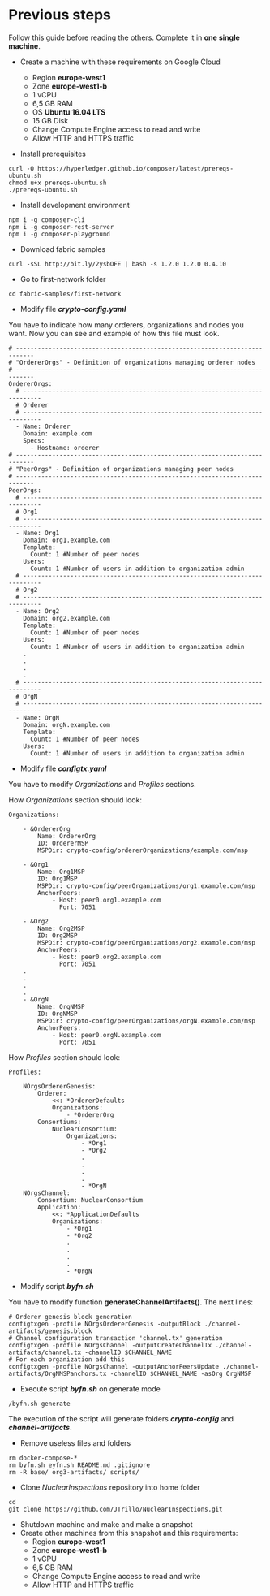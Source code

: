 # Previous steps
Follow this guide before reading the others. Complete it in **one single machine**.

* Create a machine with these requirements on Google Cloud
    * Region **europe-west1**
    * Zone **europe-west1-b**
    * 1 vCPU
    * 6,5 GB RAM
    * OS **Ubuntu 16.04 LTS**
    * 15 GB Disk
    * Change Compute Engine access to read and write
    * Allow HTTP and HTTPS traffic

* Install prerequisites
```
curl -O https://hyperledger.github.io/composer/latest/prereqs-ubuntu.sh
chmod u+x prereqs-ubuntu.sh
./prereqs-ubuntu.sh
```

* Install development environment
```
npm i -g composer-cli
npm i -g composer-rest-server
npm i -g composer-playground
```

* Download fabric samples
```
curl -sSL http://bit.ly/2ysbOFE | bash -s 1.2.0 1.2.0 0.4.10
```

* Go to first-network folder
```
cd fabric-samples/first-network
```

* Modify file ***crypto-config.yaml***

You have to indicate how many orderers, organizations and nodes you want. Now you can see and example of how this file must look.
```
# ---------------------------------------------------------------------------
# "OrdererOrgs" - Definition of organizations managing orderer nodes
# ---------------------------------------------------------------------------
OrdererOrgs:
  # ---------------------------------------------------------------------------
  # Orderer
  # ---------------------------------------------------------------------------
  - Name: Orderer
    Domain: example.com
    Specs:
      - Hostname: orderer
# ---------------------------------------------------------------------------
# "PeerOrgs" - Definition of organizations managing peer nodes
# ---------------------------------------------------------------------------
PeerOrgs:
  # ---------------------------------------------------------------------------
  # Org1
  # ---------------------------------------------------------------------------
  - Name: Org1
    Domain: org1.example.com
    Template:
      Count: 1 #Number of peer nodes
    Users:
      Count: 1 #Number of users in addition to organization admin
  # ---------------------------------------------------------------------------
  # Org2                                   
  # ---------------------------------------------------------------------------
  - Name: Org2
    Domain: org2.example.com
    Template:
      Count: 1 #Number of peer nodes
    Users:
      Count: 1 #Number of users in addition to organization admin
    .
    .
    .
    .
  # ---------------------------------------------------------------------------
  # OrgN                                   
  # ---------------------------------------------------------------------------
  - Name: OrgN
    Domain: orgN.example.com
    Template:
      Count: 1 #Number of peer nodes
    Users:
      Count: 1 #Number of users in addition to organization admin
```

* Modify file ***configtx.yaml***

You have to modify *Organizations* and *Profiles* sections.

How *Organizations* section should look:
```
Organizations:
    
    - &OrdererOrg
        Name: OrdererOrg
        ID: OrdererMSP
        MSPDir: crypto-config/ordererOrganizations/example.com/msp

    - &Org1
        Name: Org1MSP
        ID: Org1MSP
        MSPDir: crypto-config/peerOrganizations/org1.example.com/msp
        AnchorPeers:
            - Host: peer0.org1.example.com
              Port: 7051

    - &Org2
        Name: Org2MSP
        ID: Org2MSP
        MSPDir: crypto-config/peerOrganizations/org2.example.com/msp
        AnchorPeers:
            - Host: peer0.org2.example.com
              Port: 7051
    .
    .
    .
    .
    - &OrgN
        Name: OrgNMSP
        ID: OrgNMSP
        MSPDir: crypto-config/peerOrganizations/orgN.example.com/msp
        AnchorPeers:
            - Host: peer0.orgN.example.com
              Port: 7051
```
How *Profiles* section should look:
```
Profiles:

    NOrgsOrdererGenesis:
        Orderer:
            <<: *OrdererDefaults
            Organizations:
                - *OrdererOrg
        Consortiums:
            NuclearConsortium:
                Organizations:
                    - *Org1
                    - *Org2
                    .
                    .
                    .
                    .
                    - *OrgN
    NOrgsChannel:
        Consortium: NuclearConsortium
        Application:
            <<: *ApplicationDefaults
            Organizations:
                - *Org1
                - *Org2
                .
                .
                .
                .
                - *OrgN
```

* Modify script ***byfn.sh***

You have to modify function **generateChannelArtifacts()**. The next lines:
```
# Orderer genesis block generation
configtxgen -profile NOrgsOrdererGenesis -outputBlock ./channel-artifacts/genesis.block
# Channel configuration transaction 'channel.tx' generation
configtxgen -profile NOrgsChannel -outputCreateChannelTx ./channel-artifacts/channel.tx -channelID $CHANNEL_NAME
# For each organization add this
configtxgen -profile NOrgsChannel -outputAnchorPeersUpdate ./channel-artifacts/OrgNMSPanchors.tx -channelID $CHANNEL_NAME -asOrg OrgNMSP
```

* Execute script ***byfn.sh*** on generate mode
```
/byfn.sh generate
```
The execution of the script will generate folders ***crypto-config*** and ***channel-artifacts***.

* Remove useless files and folders
```
rm docker-compose-*
rm byfn.sh eyfn.sh README.md .gitignore
rm -R base/ org3-artifacts/ scripts/
```

* Clone *NuclearInspections* repository into home folder
```
cd
git clone https://github.com/JTrillo/NuclearInspections.git
```

* Shutdown machine and make and make a snapshot
* Create other machines from this snapshot and this requirements:
    * Region **europe-west1**
    * Zone **europe-west1-b**
    * 1 vCPU
    * 6,5 GB RAM
    * Change Compute Engine access to read and write
    * Allow HTTP and HTTPS traffic